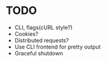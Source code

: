 # TODO
- CLI, flags(cURL style?)
- Cookies?
- Distributed requests? 
- Use CLI frontend for pretty output
- Graceful shutdown
